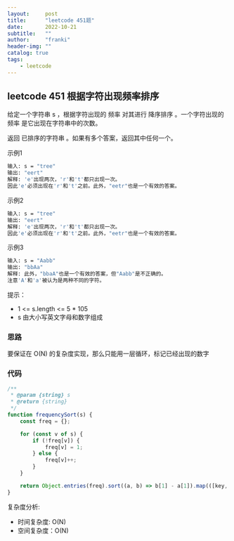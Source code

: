 ```yaml
---
layout:     post
title:      "leetcode 451题"
date:       2022-10-21
subtitle:   ""
author:     "franki"
header-img: ""
catalog: true
tags:
    - leetcode
---
```


## leetcode 451 根据字符出现频率排序

给定一个字符串 s ，根据字符出现的 频率 对其进行 降序排序 。一个字符出现的 频率 是它出现在字符串中的次数。

返回 已排序的字符串 。如果有多个答案，返回其中任何一个。

示例1

```bash
输入: s = "tree"
输出: "eert"
解释: 'e'出现两次，'r'和't'都只出现一次。
因此'e'必须出现在'r'和't'之前。此外，"eetr"也是一个有效的答案。
```

示例2

```bash
输入: s = "tree"
输出: "eert"
解释: 'e'出现两次，'r'和't'都只出现一次。
因此'e'必须出现在'r'和't'之前。此外，"eetr"也是一个有效的答案。
```

示例3

```bash
输入: s = "Aabb"
输出: "bbAa"
解释: 此外，"bbaA"也是一个有效的答案，但"Aabb"是不正确的。
注意'A'和'a'被认为是两种不同的字符。
```

提示：

- 1 <= s.length <= 5 * 105
- s 由大小写英文字母和数字组成

### 思路

要保证在 O(N) 的复杂度实现，那么只能用一层循环，标记已经出现的数字

### 代码

```js
/**
 * @param {string} s
 * @return {string}
 */
function frequencySort(s) {
    const freq = {};

    for (const v of s) {
        if (!freq[v]) {
            freq[v] = 1;
        } else {
            freq[v]++;
        }
    }

    return Object.entries(freq).sort((a, b) => b[1] - a[1]).map(([key, value]) => key.repeat(value)).join('');
}
```

复杂度分析:

- 时间复杂度: O(N)
- 空间复杂度：O(N)
